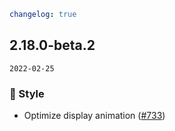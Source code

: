 ```yaml
changelog: true
```

## 2.18.0-beta.2

`2022-02-25`

### 💅 Style

- Optimize display animation ([#733](https://github.com/arco-design/arco-design-vue/pull/733))

